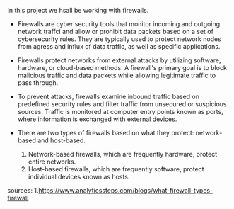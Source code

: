 In this project we hsall be working with firewalls.
- Firewalls are cyber security tools that monitor incoming and outgoing network traffci and allow or prohibit data packets based on a set of cybersecurity rules. They are typically used to protect network nodes from agress and influx of data traffic, as well as specific applications.

- Firewalls protect networks from external attacks by utilizing software, hardware, or cloud-based methods. A firewall's primary goal is to block malicious traffic and data packets while allowing legitimate traffic to pass through.

- To prevent attacks, firewalls examine inbound traffic based on predefined security rules and filter traffic from unsecured or suspicious sources. Traffic is monitored at computer entry points known as ports, where information is exchanged with external devices.

- There are two types of firewalls based on what they protect: network-based and host-based.
	1. Network-based firewalls, which are frequently hardware, protect entire networks. 
	2. Host-based firewalls, which are frequently software, protect individual devices known as hosts.

sources:
1.https://www.analyticssteps.com/blogs/what-firewall-types-firewall
